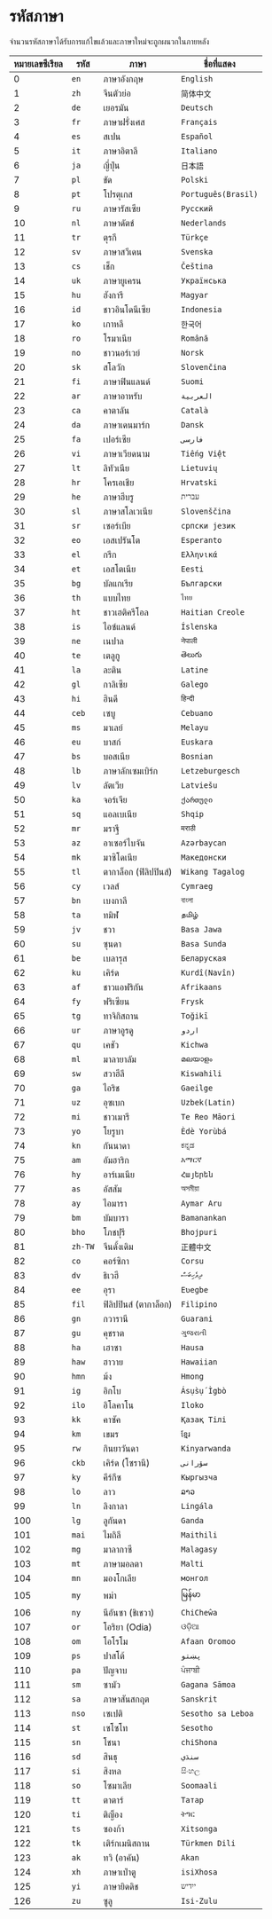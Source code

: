 # รหัสภาษา

จำนวนรหัสภาษาได้รับการแก้ไขแล้วและภาษาใหม่จะถูกผนวกในภายหลัง

| หมายเลขซีเรียล | รหัส | ภาษา | ชื่อที่แสดง |
| - | - | - | - |
| 0 | `en` | ภาษาอังกฤษ | `English` |
| 1 | `zh` | จีนตัวย่อ | `简体中文` |
| 2 | `de` | เยอรมัน | `Deutsch` |
| 3 | `fr` | ภาษาฝรั่งเศส | `Français` |
| 4 | `es` | สเปน | `Español` |
| 5 | `it` | ภาษาอิตาลี | `Italiano` |
| 6 | `ja` | ญี่ปุ่น | `日本語` |
| 7 | `pl` | ขัด | `Polski` |
| 8 | `pt` | โปรตุเกส | `Português(Brasil)` |
| 9 | `ru` | ภาษารัสเซีย | `Русский` |
| 10 | `nl` | ภาษาดัตช์ | `Nederlands` |
| 11 | `tr` | ตุรกี | `Türkçe` |
| 12 | `sv` | ภาษาสวีเดน | `Svenska` |
| 13 | `cs` | เช็ก | `Čeština` |
| 14 | `uk` | ภาษายูเครน | `Українська` |
| 15 | `hu` | ฮังการี | `Magyar` |
| 16 | `id` | ชาวอินโดนีเซีย | `Indonesia` |
| 17 | `ko` | เกาหลี | `한국어` |
| 18 | `ro` | โรมาเนีย | `Română` |
| 19 | `no` | ชาวนอร์เวย์ | `Norsk` |
| 20 | `sk` | สโลวัก | `Slovenčina` |
| 21 | `fi` | ภาษาฟินแลนด์ | `Suomi` |
| 22 | `ar` | ภาษาอาหรับ | `العربية` |
| 23 | `ca` | คาตาลัน | `Català` |
| 24 | `da` | ภาษาเดนมาร์ก | `Dansk` |
| 25 | `fa` | เปอร์เซีย | `فارسی` |
| 26 | `vi` | ภาษาเวียดนาม | `Tiếng Việt` |
| 27 | `lt` | ลิทัวเนีย | `Lietuvių` |
| 28 | `hr` | โครเอเชีย | `Hrvatski` |
| 29 | `he` | ภาษาฮีบรู | `עברית` |
| 30 | `sl` | ภาษาสโลเวเนีย | `Slovenščina` |
| 31 | `sr` | เซอร์เบีย | `српски језик` |
| 32 | `eo` | เอสเปรันโต | `Esperanto` |
| 33 | `el` | กรีก | `Ελληνικά` |
| 34 | `et` | เอสโตเนีย | `Eesti` |
| 35 | `bg` | บัลแกเรีย | `Български` |
| 36 | `th` | แบบไทย | `ไทย` |
| 37 | `ht` | ชาวเฮติครีโอล | `Haitian Creole` |
| 38 | `is` | ไอซ์แลนด์ | `Íslenska` |
| 39 | `ne` | เนปาล | `नेपाली` |
| 40 | `te` | เตลูกู | `తెలుగు` |
| 41 | `la` | ละติน | `Latine` |
| 42 | `gl` | กาลิเซีย | `Galego` |
| 43 | `hi` | ฮินดี | `हिन्दी` |
| 44 | `ceb` | เซบู | `Cebuano` |
| 45 | `ms` | มาเลย์ | `Melayu` |
| 46 | `eu` | บาสก์ | `Euskara` |
| 47 | `bs` | บอสเนีย | `Bosnian` |
| 48 | `lb` | ภาษาลักเซมเบิร์ก | `Letzeburgesch` |
| 49 | `lv` | ลัตเวีย | `Latviešu` |
| 50 | `ka` | จอร์เจีย | `ქართული` |
| 51 | `sq` | แอลเบเนีย | `Shqip` |
| 52 | `mr` | มราฐี | `मराठी` |
| 53 | `az` | อาเซอร์ไบจัน | `Azərbaycan` |
| 54 | `mk` | มาซิโดเนีย | `Македонски` |
| 55 | `tl` | ตากาล็อก (ฟิลิปปินส์) | `Wikang Tagalog` |
| 56 | `cy` | เวลส์ | `Cymraeg` |
| 57 | `bn` | เบงกาลี | `বাংলা` |
| 58 | `ta` | ทมิฬ | `தமிழ்` |
| 59 | `jv` | ชวา | `Basa Jawa` |
| 60 | `su` | ซุนดา | `Basa Sunda` |
| 61 | `be` | เบลารุส | `Беларуская` |
| 62 | `ku` | เคิร์ด | `Kurdî(Navîn)` |
| 63 | `af` | ชาวแอฟริกัน | `Afrikaans` |
| 64 | `fy` | ฟริเซียน | `Frysk` |
| 65 | `tg` | ทาจิกิสถาน | `Toğikī` |
| 66 | `ur` | ภาษาอูรดู | `اردو` |
| 67 | `qu` | เคชัว | `Kichwa` |
| 68 | `ml` | มาลายาลัม | `മലയാളം` |
| 69 | `sw` | สวาฮีลี | `Kiswahili` |
| 70 | `ga` | ไอริช | `Gaeilge` |
| 71 | `uz` | อุซเบก | `Uzbek(Latin)` |
| 72 | `mi` | ชาวเมารี | `Te Reo Māori` |
| 73 | `yo` | โยรูบา | `Èdè Yorùbá` |
| 74 | `kn` | กันนาดา | `ಕನ್ನಡ` |
| 75 | `am` | อัมฮาริก | `አማርኛ` |
| 76 | `hy` | อาร์เมเนีย | `Հայերեն` |
| 77 | `as` | อัสสัม | `অসমীয়া` |
| 78 | `ay` | ไอมารา | `Aymar Aru` |
| 79 | `bm` | บัมบารา | `Bamanankan` |
| 80 | `bho` | โภชปุรี | `Bhojpuri` |
| 81 | `zh-TW` | จีนดั้งเดิม | `正體中文` |
| 82 | `co` | คอร์ซิกา | `Corsu` |
| 83 | `dv` | ธิเวฮี | `ދިވެހިބަސް` |
| 84 | `ee` | อุรา | `Eʋegbe` |
| 85 | `fil` | ฟิลิปปินส์ (ตากาล็อก) | `Filipino` |
| 86 | `gn` | กวารานี | `Guarani` |
| 87 | `gu` | คุชราต | `ગુજરાતી` |
| 88 | `ha` | เฮาซา | `Hausa` |
| 89 | `haw` | ฮาวาย | `Hawaiian` |
| 90 | `hmn` | ม้ง | `Hmong` |
| 91 | `ig` | อิกโบ | `Ásụ̀sụ́ Ìgbò` |
| 92 | `ilo` | อิโลคาโน | `Iloko` |
| 93 | `kk` | คาซัค | `Қазақ Тілі` |
| 94 | `km` | เขมร | `ខ្មែរ` |
| 95 | `rw` | กินยาวันดา | `Kinyarwanda` |
| 96 | `ckb` | เคิร์ด (โซรานี) | `سۆرانی` |
| 97 | `ky` | คีร์กีซ | `Кыргызча` |
| 98 | `lo` | ลาว | `ລາວ` |
| 99 | `ln` | ลิงกาลา | `Lingála` |
| 100 | `lg` | ลูกันดา | `Ganda` |
| 101 | `mai` | ไมถิลี | `Maithili` |
| 102 | `mg` | มาลากาซี | `Malagasy` |
| 103 | `mt` | ภาษามอลตา | `Malti` |
| 104 | `mn` | มองโกเลีย | `монгол` |
| 105 | `my` | พม่า | `မြန်မာ` |
| 106 | `ny` | นีอันซา (ชิเชวา) | `ChiCheŵa` |
| 107 | `or` | โอริยา (Odia) | `ଓଡ଼ିଆ` |
| 108 | `om` | โอโรโม | `Afaan Oromoo` |
| 109 | `ps` | ปาสโต้ | `پښتو` |
| 110 | `pa` | ปัญจาบ | `ਪੰਜਾਬੀ` |
| 111 | `sm` | ซามัว | `Gagana Sāmoa` |
| 112 | `sa` | ภาษาสันสกฤต | `Sanskrit` |
| 113 | `nso` | เซเปติ | `Sesotho sa Leboa` |
| 114 | `st` | เซโซโท | `Sesotho` |
| 115 | `sn` | โชนา | `chiShona` |
| 116 | `sd` | สินธุ | `سنڌي` |
| 117 | `si` | สิงหล | `සිංහල` |
| 118 | `so` | โซมาเลีย | `Soomaali` |
| 119 | `tt` | ตาตาร์ | `Татар` |
| 120 | `ti` | ติญ็อง | `ትግር` |
| 121 | `ts` | ซองก้า | `Xitsonga` |
| 122 | `tk` | เติร์กเมนิสถาน | `Türkmen Dili` |
| 123 | `ak` | ทวิ (อาคัน) | `Akan` |
| 124 | `xh` | ภาษาเป่าตู | `isiXhosa` |
| 125 | `yi` | ภาษายิดดิช | `ייִדיש` |
| 126 | `zu` | ซูลู | `Isi-Zulu` |